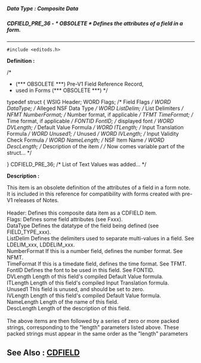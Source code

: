 ##### Data Type : Composite Data
##### CDFIELD_PRE_36 - * OBSOLETE * Defines the attributes of a field in a form.
---
```
#include <editods.h>
```

**Definition :**


/* 
 * (*** OBSOLETE ***) Pre-V1 Field Reference Record, 
 *  used in Forms (*** OBSOLETE ***) 
 */

typedef struct {
 WSIG Header;
 WORD Flags;  /* Field Flags */
 WORD DataType;  /* Alleged NSF Data Type */
 WORD ListDelim;  /* List Delimiters */
 NFMT NumberFormat; /* Number format, if applicable */ 
 TFMT TimeFormat; /* Time format, if applicable */
 FONTID FontID;  /* displayed font */
 WORD DVLength;  /* Default Value Formula */
 WORD ITLength;  /* Input Translation Formula */
 WORD Unused1;  /* Unused */
 WORD IVLength;  /* Input Validity Check Formula */
 WORD NameLength; /* NSF Item Name */
 WORD DescLength; /* Description of the item */
    /* Now comes variable part of the struct... */

} CDFIELD_PRE_36;  /* List of Text Values was added... */


**Description :**

This item is an obsolete definition of the attributes of a field in a form note. It is included in this reference for compatibility with forms created with pre-V1 releases of Notes.<br>
<br>
Header:                  Defines this composite data item as a CDFIELD item.<br>
Flags:                      Defines some field attributes (see Fxxx).<br>
DataType              Defines the datatype of the field being defined (see FIELD_TYPE_xxx).<br>
ListDelim                Defines the delimiters used to separate multi-values in a field. See LDELIM_xxx, LDDELIM_xxx.<br>
NumberFormat    If this is a number field, defines the number format.  See NFMT.<br>
TimeFormat          If this is a timedate field, defines the time format. See TFMT.<br>
FontID                      Defines the font to be used in this field.  See FONTID.<br>
DVLength               Length of this field's compiled Default Value formula.<br>
ITLength                 Length of this field's compiled Input Translation formula.    <br>
Unused1                 This field is unused, and should be set to zero.<br>
IVLength                 Length of this field's compiled Default Value formula.<br>
NameLength         Length of the name of this field.<br>
DescLength           Length of the description of this field.<br>
<br>
The above items are then followed by a series of zero or more packed strings, corresponding to the &quot;length&quot; parameters listed above. These packed strings must appear in the same order as the &quot;length&quot; parameters<br>



**See Also :**
[CDFIELD](/domino-c-api-docs/reference/Data/CDFIELD)
---
